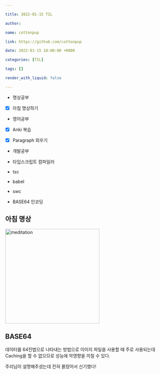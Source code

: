 ```yaml
---

title: 2022-01-15 TIL

author:

name: cottonpup

link: https://github.com/cottonpup

date: 2022-01-15 18:00:00 +0800

categories: [TIL]

tags: []

render_with_liquid: false

---
```


  

- 명상공부

- [x] 아침 명상하기

  

- 영어공부

- [x] Anki 복습

- [x] Paragraph 외우기

  

- 개발공부

- 타입스크립트 컴파일러

- tsc

- babel

- swc

- BASE64 인코딩

  

## 아침 명상

  

<img src="/assets/img/til/IMG_5214.PNG" alt="meditation" width="300"/>

  

## BASE64

  

데이터를 64진법으로 나타내는 방법으로 이미지 파일을 사용할 때 주로 사용되는데 Caching을 할 수 없으므로 성능에 악영향을 끼칠 수 있다.

  

주리님이 설명해주셨는데 전혀 몰랐어서 신기했다!